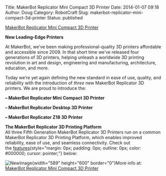 Title: MakerBot Replicator Mini Compact 3D Printer
Date: 2014-01-07 09:18
Author: Doug
Category: RobotCraft
Slug: makerbot-replicator-mini-compact-3d-printer
Status: published

[MakerBot Replicator Mini Compact 3D Printer](http://store.makerbot.com/replicator-mini)

**New Leading-Edge Printers**

At MakerBot, we’ve been making professional-quality 3D printers affordable and accessible since 2009. In that short time we’ve released four generations of 3D printers, helping unleash a worldwide 3D printing revolution in art and design, engineering and manufacturing, architecture, education, and more.

Today we’re yet again defining the new standard in ease of use, quality, and reliability with the introduction of *three* new MakerBot Replicator 3D printers. We are proud to introduce the:

**– MakerBot Replicator Mini Compact 3D Printer**

**– MakerBot Replicator Desktop 3D Printer**

**– MakerBot Replicator Z18 3D Printer**

**The MakerBot Replicator 3D Printing Platform**  
All three Fifth Generation MakerBot Replicator 3D Printers run on a common MakerBot Replicator 3D Printing Platform, which enables improved reliability, ease of use, and seamless connectivity. Check out the [features](http://store.makerbot.com/fifth-generation-replicators?utm_source=wordpress&utm_medium=blog&utm_campaign=fifth%20generation%20announcement){style="margin: 0px; padding: 0px; outline: 0px; color: #000000; cursor: pointer;"} below:

![NewImage](http://robotcraft.org/wp-content/uploads/2014/01/NewImage.png "NewImage.png"){width="589" height="600" border="0"}More info at: [MakerBot Replicator Mini Compact 3D Printer](http://store.makerbot.com/replicator-mini)
